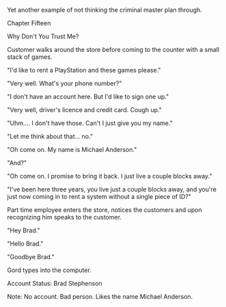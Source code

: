 
 

 

 

 

 

 

 

 

 

 




Yet another example of not thinking the criminal master plan through.













Chapter Fifteen


Why Don't You Trust Me?

Customer walks around the store before coming to the counter with a small stack of games.

"I'd like to rent a PlayStation and these games please."

"Very well.  What's your phone number?"

"I don't have an account here.  But I'd like to sign one up."

"Very well, driver's licence and credit card.  Cough up."

"Uhm....  I don't have those.  Can't I just give you my name."

"Let me think about that... no."

"Oh come on.  My name is Michael Anderson."

"And?"

"Oh come on.  I promise to bring it back.  I just live a couple blocks away."

"I've been here three years, you live just a couple blocks away, and you're just now coming in to rent a system without a single piece of ID?"

Part time employee enters the store, notices the customers and upon recognizing him speaks to the customer.

"Hey Brad."

<dramatic pause>

"Hello Brad."

<dramatic pause>

"Goodbye Brad."

Gord types into the computer.

Account Status:  Brad Stephenson       

Note: No account. Bad person. Likes the name Michael Anderson.

 

 
 